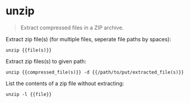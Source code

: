 unzip
=====

> Extract compressed files in a ZIP archive.

Extract zip file(s) (for multiple files, seperate file paths by spaces):

    unzip {{file(s)}}

Extract zip files(s) to given path:

    unzip {{compressed_file(s)}} -d {{/path/to/put/extracted_file(s)}}

List the contents of a zip file without extracting:

    unzip -l {{file}}
